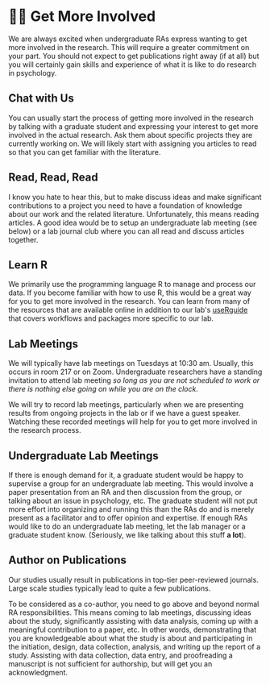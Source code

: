 # 🧑🔬 Get More Involved

We are always excited when undergraduate RAs express wanting to get more involved in the research. This will require a greater commitment on your part. You should not expect to get publications right away (if at all) but you will certainly gain skills and experience of what it is like to do research in psychology.

## Chat with Us

You can usually start the process of getting more involved in the research by talking with a graduate student and expressing your interest to get more involved in the actual research. Ask them about specific projects they are currently working on. We will likely start with assigning you articles to read so that you can get familiar with the literature.

## Read, Read, Read

I know you hate to hear this, but to make discuss ideas and make significant contributions to a project you need to have a foundation of knowledge about our work and the related literature. Unfortunately, this means reading articles. A good idea would be to setup an undergraduate lab meeting (see below) or a lab journal club where you can all read and discuss articles together.&#x20;

## Learn R

We primarily use the programming language R to manage and process our data. If you become familiar with how to use R, this would be a great way for you to get more involved in the research. You can learn from many of the resources that are available online in addition to our lab's [useRguide](https://englelab.gatech.edu/useRguide/) that covers workflows and packages more specific to our lab.

## Lab Meetings

We will typically have lab meetings on Tuesdays at 10:30 am. Usually, this occurs in room 217 or on Zoom. Undergraduate researchers have a standing invitation to attend lab meeting _so long as you are not scheduled to work or there is nothing else going on while you are on the clock._

We will try to record lab meetings, particularly when we are presenting results from ongoing projects in the lab or if we have a guest speaker. Watching these recorded meetings will help for you to get more involved in the research process.

## Undergraduate Lab Meetings

If there is enough demand for it, a graduate student would be happy to supervise a group for an undergraduate lab meeting. This would involve a paper presentation from an RA and then discussion from the group, or talking about an issue in psychology, etc. The graduate student will not put more effort into organizing and running this than the RAs do and is merely present as a facilitator and to offer opinion and expertise. If enough RAs would like to do an undergraduate lab meeting, let the lab manager or a graduate student know. (Seriously, we like talking about this stuff **a lot**).

## Author on Publications

Our studies usually result in publications in top-tier peer-reviewed journals. Large scale studies typically lead to quite a few publications.&#x20;

To be considered as a co-author, you need to go above and beyond normal RA responsibilities. This means coming to lab meetings, discussing ideas about the study, significantly assisting with data analysis, coming up with a meaningful contribution to a paper, etc. In other words, demonstrating that you are knowledgeable about what the study is about and participating in the initiation, design, data collection, analysis, and writing up the report of a study. Assisting with data collection, data entry, and proofreading a manuscript is not sufficient for authorship, but will get you an acknowledgment.
